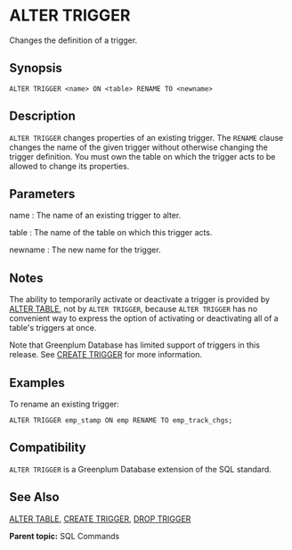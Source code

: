 # ALTER TRIGGER

Changes the definition of a trigger.

## Synopsis

``` {#sql_command_synopsis}
ALTER TRIGGER <name> ON <table> RENAME TO <newname>
```

## Description

`ALTER TRIGGER` changes properties of an existing trigger. The `RENAME` clause changes the name of the given trigger without otherwise changing the trigger definition. You must own the table on which the trigger acts to be allowed to change its properties.

## Parameters

name
:   The name of an existing trigger to alter.

table
:   The name of the table on which this trigger acts.

newname
:   The new name for the trigger.

## Notes

The ability to temporarily activate or deactivate a trigger is provided by [ALTER TABLE](ALTER_TABLE.html), not by `ALTER TRIGGER`, because `ALTER TRIGGER` has no convenient way to express the option of activating or deactivating all of a table's triggers at once.

Note that Greenplum Database has limited support of triggers in this release. See [CREATE TRIGGER](CREATE_TRIGGER.html) for more information.

## Examples

To rename an existing trigger:

```
ALTER TRIGGER emp_stamp ON emp RENAME TO emp_track_chgs;
```

## Compatibility

`ALTER TRIGGER` is a Greenplum Database extension of the SQL standard.

## See Also

[ALTER TABLE](ALTER_TABLE.html), [CREATE TRIGGER](CREATE_TRIGGER.html), [DROP TRIGGER](DROP_TRIGGER.html)

**Parent topic:** SQL Commands


